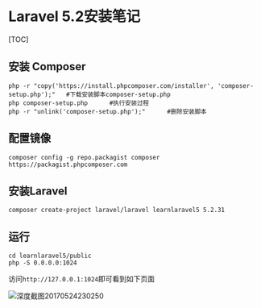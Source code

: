 # Laravel 5.2安装笔记

[TOC]

## 安装 Composer

```shell
php -r "copy('https://install.phpcomposer.com/installer', 'composer-setup.php');"	#下载安装脚本composer-setup.php
php composer-setup.php		#执行安装过程
php -r "unlink('composer-setup.php');"		#删除安装脚本
```

## 配置镜像

```shell
composer config -g repo.packagist composer https://packagist.phpcomposer.com
```

## 安装Laravel

```shell
composer create-project laravel/laravel learnlaravel5 5.2.31
```

## 运行

```shell
cd learnlaravel5/public
php -S 0.0.0.0:1024
```

访问`http://127.0.0.1:1024`即可看到如下页面

![深度截图20170524230250](/home/alfred/Desktop/深度截图20170524230250.png)